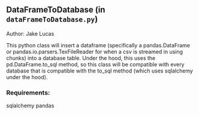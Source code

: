 ## DataFrameToDatabase (in `dataFrameToDatabase.py`)

Author: Jake Lucas

This python class will insert a dataframe (specifically a pandas.DataFrame or pandas.io.parsers.TexFileReader for when a csv is streamed in using chunks) into a database table. Under the hood, this uses the pd.DataFrame.to_sql method, so this class will be compatible with every database that is compatible with the to_sql method (which uses sqlalchemy under the hood).

### Requirements: 
sqlalchemy
pandas
